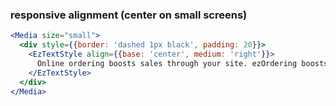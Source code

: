 ### responsive alignment (center on small screens)

```jsx
<Media size="small">
  <div style={{border: 'dashed 1px black', padding: 20}}>
    <EzTextStyle align={{base: 'center', medium: 'right'}}>
      Online ordering boosts sales through your site. ezOrdering boosts it further.
    </EzTextStyle>
  </div>
</Media>
```
